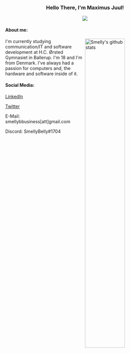 <!-- Banner -->
<h3 align="center">Hello There, I'm Maximus Juul!</h3>
<p align="center">
	<img align="center" src="https://github.com/SmellyB3lly/SmellyB3lly/blob/main/assets/helloThere.gif">
</p>

<!-- About you -->
#### **About me:**

<!-- Any image aligned to the right. Beware the width -->
<a href="https://github.com/SmellyB3lly">
    <img width="50%" align="right" alt="Smelly's github stats" src="https://github-readme-stats.vercel.app/api?username=SmellyB3lly&show_icons=true&hide_border=true" />
  </a>

I'm currently studying communication/IT and software development at H.C. Ørsted Gymnasiet in Ballerup. I'm 18 and I'm from Denmark. I've always had a passion for computers and, the hardware and software inside of it. 


#### **Social Media:**

[LinkedIn]

[Twitter](https://twitter.com/SmeIIyBeIIy)

E-Mail: smellybbusiness[att]gmail.com

Discord: SmellyBelly#1704


[LinkedIn]: https://www.linkedin.com/in/maximus-juul/
